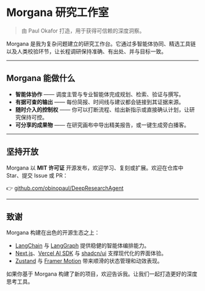 # Morgana 研究工作室

> 由 Paul Okafor 打造，用于获得可信赖的深度洞察。

Morgana 是我为复杂问题建立的研究工作台。它通过多智能体协同、精选工具链以及人类校验环节，让长程调研保持准确、有出处、并与目标一致。

---

## Morgana 能做什么

- **智能体协作** —— 调度主管与专业智能体完成规划、检索、验证与撰写。
- **有据可查的输出** —— 每份简报、时间线与建议都会链接到其证据来源。
- **随时介入的控制权** —— 你可以打断流程、给出新指示或直接确认计划，让研究保持可控。
- **可分享的成果物** —— 在研究画布中导出精美报告，或一键生成旁白播客。

---

## 坚持开放

Morgana 以 **MIT 许可证** 开源发布，欢迎学习、复刻或扩展。欢迎在仓库中 Star、提交 Issue 或 PR：

👉 [github.com/obinopaul/DeepResearchAgent](https://github.com/obinopaul/DeepResearchAgent)

---

## 致谢

Morgana 构建在出色的开源生态之上：

- [LangChain](https://github.com/langchain-ai/langchain) 与 [LangGraph](https://github.com/langchain-ai/langgraph) 提供稳健的智能体编排能力。
- [Next.js](https://nextjs.org/)、[Vercel AI SDK](https://sdk.vercel.ai/) 与 [shadcn/ui](https://ui.shadcn.com/) 支撑现代化的界面体验。
- [Zustand](https://zustand.docs.pmnd.rs/) 与 [Framer Motion](https://www.framer.com/motion/) 带来顺滑的状态管理和动效表现。

如果你基于 Morgana 构建了新的项目，欢迎告诉我。让我们一起打造更好的深度思考工具。
